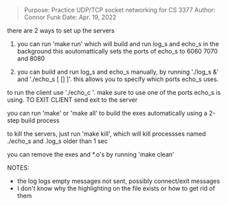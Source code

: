 > Purpose:	Practice UDP/TCP socket networking for CS 3377
> Author:	Connor Funk
> Date:		Apr. 19, 2022

there are 2 ways to set up the servers
1) you can run 'make run' which will build and run log_s and echo_s in the background this aoutomattically sets the ports of echo_s to 6060 7070 and 8080

2) you can build and run log_s and echo_s manually, by running './log_s &' and './echo_s <port number> [<port number> [<port number>] ]'. this allows you to specify which ports echo_s uses.

to run the client use './echo_c <port number>'. make sure to use one of the ports echo_s is using.
TO EXIT CLIENT send exit to the server

you can run 'make' or 'make all' to build the exes automatically using a 2-step build process

to kill the servers, just run 'make kill', which will kill processses named ./echo_s and .log_s older than 1 sec

you can remove the exes and \*.o's by running 'make clean'


NOTES:
* the log logs empty messages not sent, possibly connect/exit messages
* I don't know why the highlighting on the file exists or how to get rid of them
